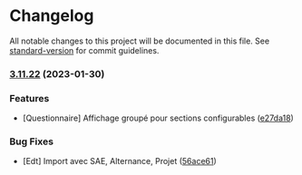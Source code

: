 # Changelog

All notable changes to this project will be documented in this file. See [standard-version](https://github.com/conventional-changelog/standard-version) for commit guidelines.

### [3.11.22](https://github.com/Dannebicque/intranetV3/compare/v3.11.21...v3.11.22) (2023-01-30)


### Features

* [Questionnaire] Affichage groupé pour sections configurables ([e27da18](https://github.com/Dannebicque/intranetV3/commit/e27da1863283e1431b7912eda40187db4f78c4e1))


### Bug Fixes

* [Edt] Import avec SAE, Alternance, Projet ([56ace61](https://github.com/Dannebicque/intranetV3/commit/56ace6177325ecd1bb1c4939ce78ce36190d3bbf))

